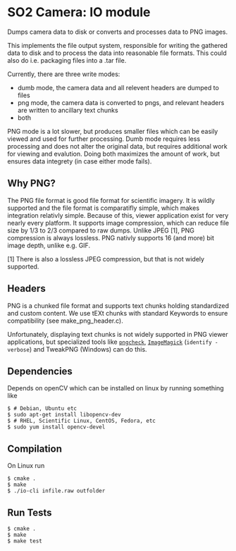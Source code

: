 SO2 Camera: IO module
========================

Dumps camera data to disk or converts and processes data to PNG images.

This implements the file output system, responsible for writing
the gathered data to disk and to process the data into reasonable
file formats. This could also do i.e. packaging files into a .tar
file.

Currently, there are three write modes:

- dumb mode, the camera data and all relevent headers are dumped to
  files
- png mode, the camera data is converted to pngs, and relevant
  headers are written to ancillary text chunks
- both

PNG mode is a lot slower, but produces smaller files which can be
easily viewed and used for further processing.
Dumb mode requires less processing and does not alter the original
data, but requires additional work for viewing and evalution.
Doing both maximizes the amount of work, but ensures data integrety (in
case either mode fails).

Why PNG?
--------

The PNG file format is good file format for scientific imagery. It
is wildly supported and the file format is comparatifly simple,
which makes integration relativly simple. Because of this, viewer
application exist for very nearly every platform. It supports image
compression, which can reduce file size by 1/3 to 2/3 compared to
raw dumps. Unlike JPEG [1], PNG compression is always lossless.
PNG nativly supports 16 (and more) bit image depth, unlike e.g. GIF.


[1] There is also a lossless JPEG compression, but that is not widely supported.

Headers
-------

PNG is a chunked file format and supports text chunks holding
standardized and custom content. We use tEXt chunks with
standard Keywords to ensure compatibility (see make_png_header.c).

Unfortunately, displaying text chunks is not widely supported in PNG
viewer applications, but specialized tools like [`pngcheck`](http://www.libpng.org/pub/png/apps/pngcheck.html),
[`ImageMagick`](http://www.imagemagick.org) (`identify -verbose`)
and TweakPNG (Windows) can do this.

Dependencies
------------

Depends on openCV which can be installed on linux by running something like

````
$ # Debian, Ubuntu etc
$ sudo apt-get install libopencv-dev
$ # RHEL, Scientific Linux, CentOS, Fedora, etc
$ sudo yum install opencv-devel
````

Compilation
-----------

On Linux run

````
$ cmake .
$ make
$ ./io-cli infile.raw outfolder
````

Run Tests
---------

`````
$ cmake .
$ make
$ make test
`````
